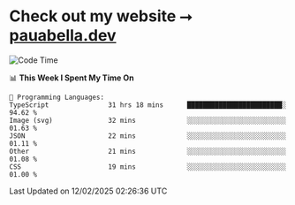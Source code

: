 # Check out my website ⭢ [pauabella.dev](https://pauabella.dev)

<!--START_SECTION:waka-->
![Code Time](http://img.shields.io/badge/Code%20Time-4%2C071%20hrs%2045%20mins-blue)

📊 **This Week I Spent My Time On** 

```text
💬 Programming Languages: 
TypeScript               31 hrs 18 mins      ████████████████████████░   94.62 % 
Image (svg)              32 mins             ░░░░░░░░░░░░░░░░░░░░░░░░░   01.63 % 
JSON                     22 mins             ░░░░░░░░░░░░░░░░░░░░░░░░░   01.11 % 
Other                    21 mins             ░░░░░░░░░░░░░░░░░░░░░░░░░   01.08 % 
CSS                      19 mins             ░░░░░░░░░░░░░░░░░░░░░░░░░   01.00 % 
```


 Last Updated on 12/02/2025 02:26:36 UTC
<!--END_SECTION:waka-->
